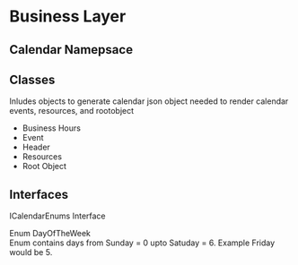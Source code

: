 ﻿# Business Layer
## Calendar Namepsace

## Classes
Inludes objects to generate calendar json object needed to render calendar events, resources, and rootobject

- Business Hours
- Event
- Header
- Resources
- Root Object


## Interfaces
ICalendarEnums Interface

Enum DayOfTheWeek  
Enum contains days from Sunday = 0 upto Satuday = 6. Example Friday would be 5.

